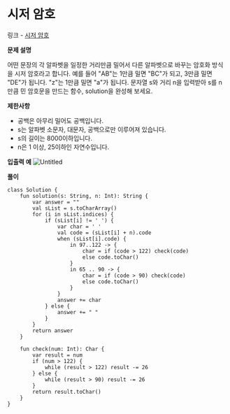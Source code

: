 # 시저 암호

링크 - [시저 암호](https://school.programmers.co.kr/learn/courses/30/lessons/12926)

**문제 설명**

어떤 문장의 각 알파벳을 일정한 거리만큼 밀어서 다른 알파벳으로 바꾸는 암호화 방식을 시저 암호라고 합니다. 예를 들어 "AB"는 1만큼 밀면 "BC"가 되고, 3만큼 밀면 "DE"가 됩니다. "z"는 1만큼 밀면 "a"가 됩니다. 문자열 s와 거리 n을 입력받아 s를 n만큼 민 암호문을 만드는 함수, solution을 완성해 보세요.

****제한사항****

- 공백은 아무리 밀어도 공백입니다.
- s는 알파벳 소문자, 대문자, 공백으로만 이루어져 있습니다.
- s의 길이는 8000이하입니다.
- n은 1 이상, 25이하인 자연수입니다.

****입출력 예****
![Untitled](https://user-images.githubusercontent.com/105714784/212522456-c05365b6-16a9-44cb-b65c-1d82984100d5.png)


**풀이**

```
class Solution {
    fun solution(s: String, n: Int): String {
        var answer = ""
        val sList = s.toCharArray()
        for (i in sList.indices) {
            if (sList[i] != ' ') {
                var char = ' '
                val code = (sList[i] + n).code
                when (sList[i].code) {
                    in 97..122 -> {
                        char = if (code > 122) check(code)
                        else code.toChar()
                    }
                    in 65 .. 90 -> {
                        char = if (code > 90) check(code)
                        else code.toChar()
                    }
                }
                answer += char
            } else {
                answer += " "
            }
        }
        return answer
    }

    fun check(num: Int): Char {
        var result = num
        if (num > 122) {
            while (result > 122) result -= 26
        } else {
            while (result > 90) result -= 26
        }
        return result.toChar()
    }
}
```
